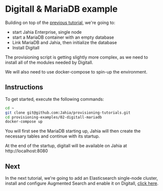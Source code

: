 # Digitall & MariaDB example

Building on top of the [previous tutorial](../01-personal-api-tokens), we're going to:

* start Jahia Enterprise, single node
* start a MariaDB container with an empty database
* Link MariaDB and Jahia, then initialize the database
* Install Digitall

The provisioning script is getting slightly more complex, as we need to install all of the modules needed by Digitall.

We will also need to use docker-compose to spin-up the environment.

## Instructions

To get started, execute the following commands:

```bash
cd ~
git clone git@github.com:Jahia/provisioning-tutorials.git
cd provisioning-examples/02-digitall-mariadb
docker-compose up
```

You will first see the MariaDB starting up, Jahia will then create the necessary tables and continue with its startup. 

At the end of the startup, digitall will be available on Jahia at http://localhost:8080

## Next

In the next tutorial, we're going to add an Elasticsearch single-node cluster, install and configure Augmented Search and enable it on Digitall, [click here](../03-augmented-search/).
